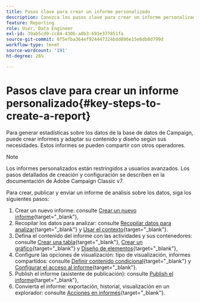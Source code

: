 ```yaml
---
title: Pasos clave para crear un informe personalizado
description: Conozca los pasos clave para crear un informe personalizado
feature: Reporting
role: User, Data Engineer
exl-id: 39ab5cd9-cc84-430b-a8b3-691e377851fa
source-git-commit: 0f5efba364ef924447324bdd806e15e6db8d799d
workflow-type: tm+mt
source-wordcount: '191'
ht-degree: 26%

---
```


# Pasos clave para crear un informe personalizado{#key-steps-to-create-a-report}

Para generar estadísticas sobre los datos de la base de datos de Campaign, puede crear informes y adaptar su contenido y diseño según sus necesidades. Estos informes se pueden compartir con otros operadores.

>[!NOTE]
>
>Los informes personalizados están restringidos a usuarios avanzados. Los pasos detallados de creación y configuración se describen en la documentación de Adobe Campaign Classic v7.

Para crear, publicar y enviar un informe de análisis sobre los datos, siga los siguientes pasos:

1. Crear un nuevo informe: consulte [Crear un nuevo informe](https://experienceleague.adobe.com/docs/campaign-classic/using/reporting/creating-new-reports/creating-a-new-report.html?lang=es){target="_blank"},
1. Recopilar los datos para analizar: consulte [Recopilar datos para analizar](https://experienceleague.adobe.com/docs/campaign-classic/using/reporting/creating-new-reports/collecting-data-to-analyze.html?lang=es){target="_blank"} y [Usar el contexto](https://experienceleague.adobe.com/docs/campaign-classic/using/reporting/creating-new-reports/collecting-data-to-analyze.html?lang=es){target="_blank"}.
1. Defina el contenido del informe con las actividades y sus contenedores: consulte [Crear una tabla](https://experienceleague.adobe.com/docs/campaign-classic/using/reporting/creating-new-reports/creating-a-table.html?lang=es){target="_blank"}, [Crear un gráfico](https://experienceleague.adobe.com/docs/campaign-classic/using/reporting/creating-new-reports/creating-a-chart.html?lang=es){target="_blank"} y [Diseño de elementos](https://experienceleague.adobe.com/docs/campaign-classic/using/reporting/creating-new-reports/element-layout.html?lang=es){target="_blank"},
1. Configure las opciones de visualización: tipo de visualización, informes compartidos: consulte [Definir contenido condicional](https://experienceleague.adobe.com/docs/campaign-classic/using/reporting/creating-new-reports/defining-a-conditional-content.html?lang=es){target="_blank"} y [Configurar el acceso al informe](https://experienceleague.adobe.com/docs/campaign-classic/using/reporting/creating-new-reports/configuring-access-to-the-report.html?lang=es){target="_blank"}.
1. Publish el informe (asistente de publicación): consulte [Publish el informe](https://experienceleague.adobe.com/docs/campaign-classic/using/reporting/creating-new-reports/configuring-access-to-the-report.html?lang=es#publishing-the-report){target="_blank"},
1. Convierta el informe: exportación, historial, visualización en un explorador: consulte [Acciones en informes](https://experienceleague.adobe.com/docs/campaign-classic/using/reporting/creating-new-reports/actions-on-reports.html?lang=es){target="_blank"}.
